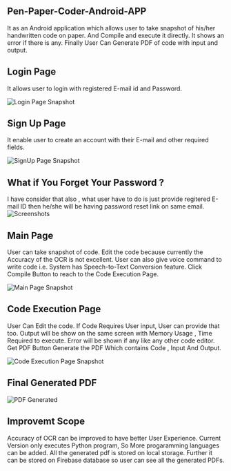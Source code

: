 ## Pen-Paper-Coder-Android-APP
It as an Android application which allows user to take snapshot of his/her handwritten code on paper. And Compile and execute it directly.
It shows an error if there is any. Finally User Can Generate PDF of code with input and output.

## Login Page 
It allows user to login with registered E-mail id and Password. 
 
 ![Login Page Snapshot](https://github.com/gulamansari57181/Pen-Paper-Coder-Android-APP-/blob/main/Screenshots/login-page.jpg)

## Sign Up Page
It enable user to create an account with their E-mail and other required fields.
 
  ![SignUp Page Snapshot](https://github.com/gulamansari57181/Pen-Paper-Coder-Android-APP-/blob/main/Screenshots/sign-up.jpg)
  
 ## What if You Forget Your Password ?  
  I have consider that also , what user have to do is just provide regitered E-mail ID then he/she will be having password reset link on same email.
  ![Screenshots](forget-password.jpg)
   
 ## Main Page
  User can take snapshot of code.
  Edit the code because currently the Accuracy of the OCR is not excellent.
  User can also give voice command to write code i.e. System has Speech-to-Text Conversion feature.
  Click Compile Button to reach to the Code Execution Page.
   
  ![Main Page Snapshot](https://github.com/gulamansari57181/Pen-Paper-Coder-Android-APP-/blob/main/Screenshots/main-page.jpg)
  
 ## Code Execution Page
 User Can Edit the code.
 If Code Requires User input, User can provide that too.
 Output will be show on the same screen with Memory Usage , Time Required to execute.
 Error will be shown if any like any other code editor.
 Get PDF Button Generate the PDF Which contains Code , Input And Output.
 
  ![Code Execution Page Snapshot](https://github.com/gulamansari57181/Pen-Paper-Coder-Android-APP-/blob/main/Screenshots/run-code.jpg)
  
  ## Final Generated PDF
 ![PDF Generated ](https://github.com/gulamansari57181/Pen-Paper-Coder-Android-APP-/blob/main/Screenshots/pdf-demo.jpg)
  
  ## Improvemt Scope
  Accuracy of OCR can be improved to have better User Experience.
  Current Version only executes Python program, So More progaramming languages can be added.
  All the generated pdf is stored on local storage. Further it can be stored on Firebase database so user can see all the generated PDFs.
  
  
